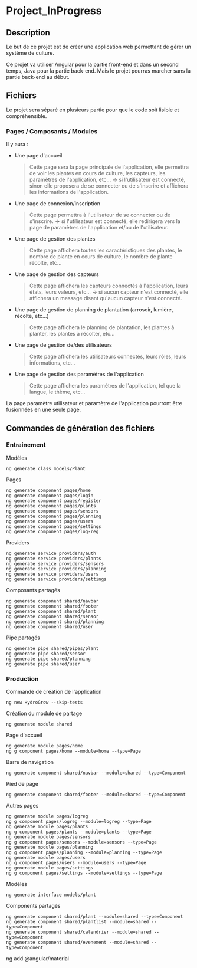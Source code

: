 # Project_InProgress

## Description

Le but de ce projet est de créer une application web permettant de gérer un système de culture.

Ce projet va utiliser Angular pour la partie front-end et dans un second temps, Java pour la partie back-end.
Mais le projet pourras marcher sans la partie back-end au début.

## Fichiers

Le projet sera séparé en plusieurs partie pour que le code soit lisible et compréhensible.

### Pages / Composants / Modules

Il y aura :

- Une page d'accueil
  > Cette page sera la page principale de l'application, elle permettra de voir les plantes en cours de culture, les capteurs, les paramètres de l'application, etc... -> si l'utilisateur est connecté, sinon elle proposera de se connecter ou de s'inscrire et affichera les informations de l'application.
- Une page de connexion/inscription
  > Cette page permettra à l'utilisateur de se connecter ou de s'inscrire. -> si l'utilisateur est connecté, elle redirigera vers la page de paramètres de l'application et/ou de l'utilisateur.
- Une page de gestion des plantes
  > Cette page affichera toutes les caractéristiques des plantes, le nombre de plante en cours de culture, le nombre de plante récolté, etc...
- Une page de gestion des capteurs
  > Cette page affichera les capteurs connectés à l'application, leurs états, leurs valeurs, etc... -> si aucun capteur n'est connecté, elle affichera un message disant qu'aucun capteur n'est connecté.
- Une page de gestion de planning de plantation (arrosoir, lumière, récolte, etc...)
  > Cette page affichera le planning de plantation, les plantes à planter, les plantes à récolter, etc...
- Une page de gestion de/des utilisateurs
  > Cette page affichera les utilisateurs connectés, leurs rôles, leurs informations, etc...
- Une page de gestion des paramètres de l'application
  > Cette page affichera les paramètres de l'application, tel que la langue, le thème, etc...

La page paramètre utilisateur et paramètre de l'application pourront être fusionnées en une seule page.

## Commandes de génération des fichiers

### Entrainement

Modèles

```
ng generate class models/Plant
```

Pages

```
ng generate component pages/home
ng generate component pages/login
ng generate component pages/register
ng generate component pages/plants
ng generate component pages/sensors
ng generate component pages/planning
ng generate component pages/users
ng generate component pages/settings
ng generate component pages/log-reg
```

Providers

```
ng generate service providers/auth
ng generate service providers/plants
ng generate service providers/sensors
ng generate service providers/planning
ng generate service providers/users
ng generate service providers/settings
```

Composants partagés

```
ng generate component shared/navbar
ng generate component shared/footer
ng generate component shared/plant
ng generate component shared/sensor
ng generate component shared/planning
ng generate component shared/user
```

Pipe partagés

```
ng generate pipe shared/pipes/plant
ng generate pipe shared/sensor
ng generate pipe shared/planning
ng generate pipe shared/user
```

### Production

Commande de création de l'application

```
ng new HydroGrow --skip-tests
```

Création du module de partage

```
ng generate module shared
```

Page d'accueil

```
ng generate module pages/home
ng g component pages/home --module=home --type=Page
```

Barre de navigation

```
ng generate component shared/navbar --module=shared --type=Component
```

Pied de page

```
ng generate component shared/footer --module=shared --type=Component
```

Autres pages

```
ng generate module pages/logreg
ng g component pages/logreg --module=logreg --type=Page
ng generate module pages/plants
ng g component pages/plants --module=plants --type=Page
ng generate module pages/sensors
ng g component pages/sensors --module=sensors --type=Page
ng generate module pages/planning
ng g component pages/planning --module=planning --type=Page
ng generate module pages/users
ng g component pages/users --module=users --type=Page
ng generate module pages/settings
ng g component pages/settings --module=settings --type=Page
```

Modèles

```
ng generate interface models/plant
```

Components partagés

```
ng generate component shared/plant --module=shared --type=Component
ng generate component shared/plantlist --module=shared --type=Component
ng generate component shared/calendrier --module=shared --type=Component
ng generate component shared/evenement --module=shared --type=Component
```


ng add @angular/material

